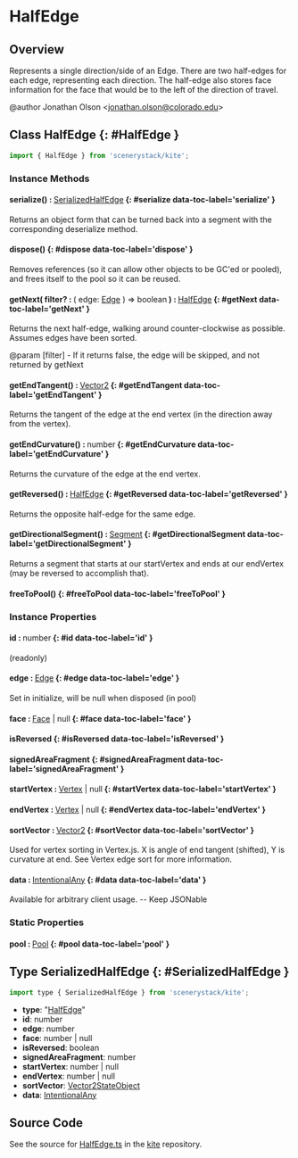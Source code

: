# HalfEdge

## Overview

Represents a single direction/side of an Edge. There are two half-edges for each edge, representing each direction.
The half-edge also stores face information for the face that would be to the left of the direction of travel.

@author Jonathan Olson &lt;jonathan.olson@colorado.edu&gt;

## Class HalfEdge {: #HalfEdge }


```js
import { HalfEdge } from 'scenerystack/kite';
```
### Instance Methods

#### serialize() : <span style="font-weight: 400;">[SerializedHalfEdge](../kite/HalfEdge.md#SerializedHalfEdge)</span> {: #serialize data-toc-label='serialize' }

Returns an object form that can be turned back into a segment with the corresponding deserialize method.

#### dispose() {: #dispose data-toc-label='dispose' }

Removes references (so it can allow other objects to be GC'ed or pooled), and frees itself to the pool so it
can be reused.

#### getNext( filter? : <span style="font-weight: 400;">( edge: [Edge](../kite/Edge.md) ) =&gt; <span style="color: hsla(calc(var(--md-hue) + 180deg),80%,40%,1);">boolean</span></span> ) : <span style="font-weight: 400;">[HalfEdge](../kite/HalfEdge.md)</span> {: #getNext data-toc-label='getNext' }

Returns the next half-edge, walking around counter-clockwise as possible. Assumes edges have been sorted.

@param [filter] - If it returns false, the edge will be skipped, and not returned by getNext

#### getEndTangent() : <span style="font-weight: 400;">[Vector2](../dot/Vector2.md)</span> {: #getEndTangent data-toc-label='getEndTangent' }

Returns the tangent of the edge at the end vertex (in the direction away from the vertex).

#### getEndCurvature() : <span style="font-weight: 400;"><span style="color: hsla(calc(var(--md-hue) + 180deg),80%,40%,1);">number</span></span> {: #getEndCurvature data-toc-label='getEndCurvature' }

Returns the curvature of the edge at the end vertex.

#### getReversed() : <span style="font-weight: 400;">[HalfEdge](../kite/HalfEdge.md)</span> {: #getReversed data-toc-label='getReversed' }

Returns the opposite half-edge for the same edge.

#### getDirectionalSegment() : <span style="font-weight: 400;">[Segment](../kite/Segment.md)</span> {: #getDirectionalSegment data-toc-label='getDirectionalSegment' }

Returns a segment that starts at our startVertex and ends at our endVertex (may be reversed to accomplish that).

#### freeToPool() {: #freeToPool data-toc-label='freeToPool' }

### Instance Properties

#### id : <span style="font-weight: 400;"><span style="color: hsla(calc(var(--md-hue) + 180deg),80%,40%,1);">number</span></span> {: #id data-toc-label='id' }

(readonly)

#### edge : <span style="font-weight: 400;">[Edge](../kite/Edge.md)</span> {: #edge data-toc-label='edge' }

Set in initialize, will be null when disposed (in pool)

#### face : <span style="font-weight: 400;">[Face](../kite/Face.md) | <span style="color: hsla(calc(var(--md-hue) + 180deg),80%,40%,1);">null</span></span> {: #face data-toc-label='face' }

#### isReversed {: #isReversed data-toc-label='isReversed' }

#### signedAreaFragment {: #signedAreaFragment data-toc-label='signedAreaFragment' }

#### startVertex : <span style="font-weight: 400;">[Vertex](../kite/Vertex.md) | <span style="color: hsla(calc(var(--md-hue) + 180deg),80%,40%,1);">null</span></span> {: #startVertex data-toc-label='startVertex' }

#### endVertex : <span style="font-weight: 400;">[Vertex](../kite/Vertex.md) | <span style="color: hsla(calc(var(--md-hue) + 180deg),80%,40%,1);">null</span></span> {: #endVertex data-toc-label='endVertex' }

#### sortVector : <span style="font-weight: 400;">[Vector2](../dot/Vector2.md)</span> {: #sortVector data-toc-label='sortVector' }

Used for vertex sorting in Vertex.js. X is angle of end tangent (shifted),
Y is curvature at end. See Vertex edge sort for more information.

#### data : <span style="font-weight: 400;">[IntentionalAny](../phet-core/IntentionalAny.md)</span> {: #data data-toc-label='data' }

Available for arbitrary client usage. -- Keep JSONable

### Static Properties

#### pool : <span style="font-weight: 400;">[Pool](../phet-core/Pool.md)</span> {: #pool data-toc-label='pool' }



## Type SerializedHalfEdge {: #SerializedHalfEdge }


```js
import type { SerializedHalfEdge } from 'scenerystack/kite';
```


- **type**: "[HalfEdge](../kite/HalfEdge.md)"
- **id**: <span style="color: hsla(calc(var(--md-hue) + 180deg),80%,40%,1);">number</span>
- **edge**: <span style="color: hsla(calc(var(--md-hue) + 180deg),80%,40%,1);">number</span>
- **face**: <span style="color: hsla(calc(var(--md-hue) + 180deg),80%,40%,1);">number</span> | <span style="color: hsla(calc(var(--md-hue) + 180deg),80%,40%,1);">null</span>
- **isReversed**: <span style="color: hsla(calc(var(--md-hue) + 180deg),80%,40%,1);">boolean</span>
- **signedAreaFragment**: <span style="color: hsla(calc(var(--md-hue) + 180deg),80%,40%,1);">number</span>
- **startVertex**: <span style="color: hsla(calc(var(--md-hue) + 180deg),80%,40%,1);">number</span> | <span style="color: hsla(calc(var(--md-hue) + 180deg),80%,40%,1);">null</span>
- **endVertex**: <span style="color: hsla(calc(var(--md-hue) + 180deg),80%,40%,1);">number</span> | <span style="color: hsla(calc(var(--md-hue) + 180deg),80%,40%,1);">null</span>
- **sortVector**: [Vector2StateObject](../dot/Vector2.md#Vector2StateObject)
- **data**: [IntentionalAny](../phet-core/IntentionalAny.md)




## Source Code

See the source for [HalfEdge.ts](https://github.com/phetsims/kite/blob/main/js/ops/HalfEdge.ts) in the [kite](https://github.com/phetsims/kite) repository.
